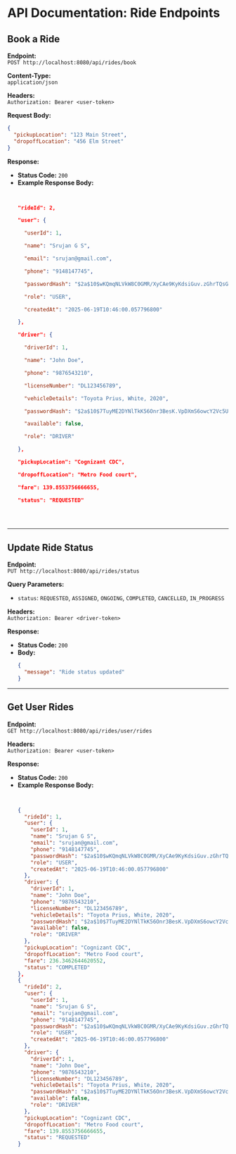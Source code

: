 # API Documentation: Ride Endpoints

## Book a Ride
**Endpoint:**  
`POST http://localhost:8080/api/rides/book`  

**Content-Type:**  
`application/json`  

**Headers:**  
`Authorization: Bearer <user-token>`  

**Request Body:**  
```json
{
  "pickupLocation": "123 Main Street",
  "dropoffLocation": "456 Elm Street"
}
```

**Response:**  
- **Status Code:** `200`  
- **Example Response Body:**  
  ```json
  

  "rideId": 2,

  "user": {

    "userId": 1,

    "name": "Srujan G S",

    "email": "srujan@gmail.com",

    "phone": "9148147745",

    "passwordHash": "$2a$10$wKQmqNLVkW8C0GMR/XyCAe9KyKdsiGuv.zGhrTQsGfj5wb/0X6r7u",

    "role": "USER",

    "createdAt": "2025-06-19T10:46:00.057796800"

  },

  "driver": {

    "driverId": 1,

    "name": "John Doe",

    "phone": "9876543210",

    "licenseNumber": "DL123456789",

    "vehicleDetails": "Toyota Prius, White, 2020",

    "passwordHash": "$2a$10$7TuyME2DYNlTkK56Onr3BesK.VpDXmS6owcY2Vc5UmG/DfsCQFwV6",

    "available": false,

    "role": "DRIVER"

  },

  "pickupLocation": "Cognizant CDC",

  "dropoffLocation": "Metro Food court",

  "fare": 139.8553756666655,

  "status": "REQUESTED"


 
  ```

---

## Update Ride Status
**Endpoint:**  
`PUT http://localhost:8080/api/rides/status`  

**Query Parameters:**  
- `status`: `REQUESTED`, `ASSIGNED`, `ONGOING`, `COMPLETED`, `CANCELLED`, `IN_PROGRESS`

**Headers:**  
`Authorization: Bearer <driver-token>`  

**Response:**  
- **Status Code:** `200`  
- **Body:**  
  ```json
  {
    "message": "Ride status updated"
  }
  ```

---

## Get User Rides
**Endpoint:**  
`GET http://localhost:8080/api/rides/user/rides`  

**Headers:**  
`Authorization: Bearer <user-token>`  

**Response:**  
- **Status Code:** `200`  
- **Example Response Body:**  
  ```json
  

  {
    "rideId": 1,
    "user": {
      "userId": 1,
      "name": "Srujan G S",
      "email": "srujan@gmail.com",
      "phone": "9148147745",
      "passwordHash": "$2a$10$wKQmqNLVkW8C0GMR/XyCAe9KyKdsiGuv.zGhrTQsGfj5wb/0X6r7u",
      "role": "USER",
      "createdAt": "2025-06-19T10:46:00.057796800"
    },
    "driver": {
      "driverId": 1,
      "name": "John Doe",
      "phone": "9876543210",
      "licenseNumber": "DL123456789",
      "vehicleDetails": "Toyota Prius, White, 2020",
      "passwordHash": "$2a$10$7TuyME2DYNlTkK56Onr3BesK.VpDXmS6owcY2Vc5UmG/DfsCQFwV6",
      "available": false,
      "role": "DRIVER"
    },
    "pickupLocation": "Cognizant CDC",
    "dropoffLocation": "Metro Food court",
    "fare": 236.3462644620552,
    "status": "COMPLETED"
  },
  {
    "rideId": 2,
    "user": {
      "userId": 1,
      "name": "Srujan G S",
      "email": "srujan@gmail.com",
      "phone": "9148147745",
      "passwordHash": "$2a$10$wKQmqNLVkW8C0GMR/XyCAe9KyKdsiGuv.zGhrTQsGfj5wb/0X6r7u",
      "role": "USER",
      "createdAt": "2025-06-19T10:46:00.057796800"
    },
    "driver": {
      "driverId": 1,
      "name": "John Doe",
      "phone": "9876543210",
      "licenseNumber": "DL123456789",
      "vehicleDetails": "Toyota Prius, White, 2020",
      "passwordHash": "$2a$10$7TuyME2DYNlTkK56Onr3BesK.VpDXmS6owcY2Vc5UmG/DfsCQFwV6",
      "available": false,
      "role": "DRIVER"
    },
    "pickupLocation": "Cognizant CDC",
    "dropoffLocation": "Metro Food court",
    "fare": 139.8553756666655,
    "status": "REQUESTED"
  }

  ```